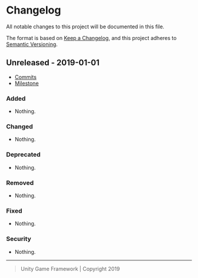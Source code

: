 # Changelog
All notable changes to this project will be documented in this file.

The format is based on [Keep a Changelog](https://keepachangelog.com/en/1.0.0/),
and this project adheres to [Semantic Versioning](https://semver.org/spec/v2.0.0.html).

## Unreleased - 2019-01-01
- [Commits](https://github.com/unity-game-framework/ugf-messages/compare/0.0.0...0.0.0)
- [Milestone](https://github.com/unity-game-framework/ugf-messages/milestone/0?closed=1)

### Added
- Nothing.

### Changed
- Nothing.

### Deprecated
- Nothing.

### Removed
- Nothing.

### Fixed
- Nothing.

### Security
- Nothing.

---
> Unity Game Framework | Copyright 2019
